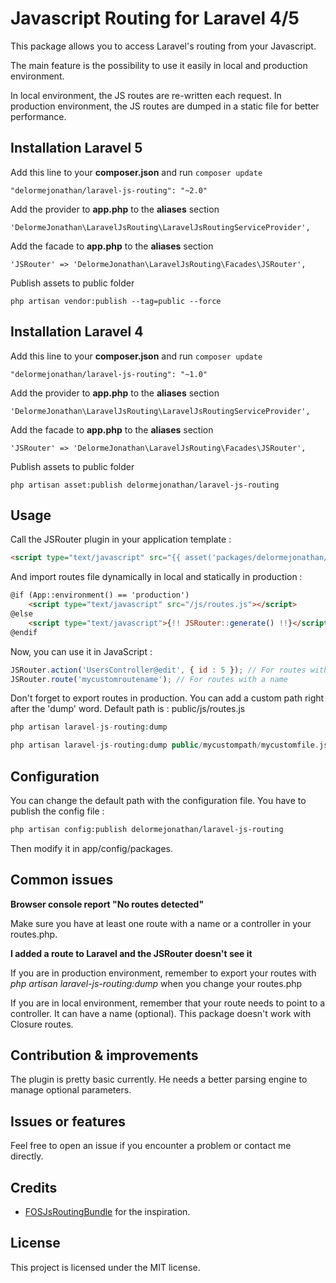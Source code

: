 # Javascript Routing for Laravel 4/5

This package allows you to access Laravel's routing from your Javascript.

The main feature is the possibility to use it easily in local and production environment. 

In local environment, the JS routes are re-written each request. In production environment, the JS routes are dumped in a static file for better performance.

## Installation Laravel 5

Add this line to your **composer.json** and run `composer update`

```
"delormejonathan/laravel-js-routing": "~2.0"
```

Add the provider to **app.php** to the **aliases** section

```
'DelormeJonathan\LaravelJsRouting\LaravelJsRoutingServiceProvider',
```

Add the facade to **app.php** to the **aliases** section

```
'JSRouter' => 'DelormeJonathan\LaravelJsRouting\Facades\JSRouter',
```

Publish assets to public folder

```
php artisan vendor:publish --tag=public --force
```

## Installation Laravel 4

Add this line to your **composer.json** and run `composer update`

```
"delormejonathan/laravel-js-routing": "~1.0"
```

Add the provider to **app.php** to the **aliases** section

```
'DelormeJonathan\LaravelJsRouting\LaravelJsRoutingServiceProvider',
```

Add the facade to **app.php** to the **aliases** section

```
'JSRouter' => 'DelormeJonathan\LaravelJsRouting\Facades\JSRouter',
```

Publish assets to public folder

```
php artisan asset:publish delormejonathan/laravel-js-routing
```

## Usage

Call the JSRouter plugin in your application template :

```html
<script type="text/javascript" src="{{ asset('packages/delormejonathan/laravel-js-routing/jsrouter.js') }}"></script>

```

And import routes file dynamically in local and statically in production :

```html
@if (App::environment() == 'production')
	<script type="text/javascript" src="/js/routes.js"></script>
@else
	<script type="text/javascript">{!! JSRouter::generate() !!}</script>
@endif
```

Now, you can use it in JavaScript :

```javascript
JSRouter.action('UsersController@edit', { id : 5 }); // For routes without a name
JSRouter.route('mycustomroutename'); // For routes with a name
```

Don't forget to export routes in production. You can add a custom path right after the 'dump' word. Default path is : public/js/routes.js

```php
php artisan laravel-js-routing:dump
```

```php
php artisan laravel-js-routing:dump public/mycustompath/mycustomfile.js
```

## Configuration

You can change the default path with the configuration file. You have to publish the config file :

```html
php artisan config:publish delormejonathan/laravel-js-routing
```

Then modify it in app/config/packages.

## Common issues

**Browser console report "No routes detected"**

Make sure you have at least one route with a name or a controller in your routes.php.

**I added a route to Laravel and the JSRouter doesn't see it**

If you are in production environment, remember to export your routes with *php artisan laravel-js-routing:dump* when you change your routes.php

If you are in local environment, remember that your route needs to point to a controller. It can have a name (optional). This package doesn't work with Closure routes.

## Contribution & improvements

The plugin is pretty basic currently. He needs a better parsing engine to manage optional parameters.

## Issues or features

Feel free to open an issue if you encounter a problem or contact me directly.

## Credits

* [FOSJsRoutingBundle](https://github.com/FriendsOfSymfony/FOSJsRoutingBundle) for the inspiration.

## License

This project is licensed under the MIT license.
